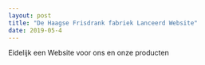 ```yaml
---
layout: post
title: "De Haagse Frisdrank fabriek Lanceerd Website"
date: 2019-05-4
---
```


Eidelijk een Website voor ons en onze producten
